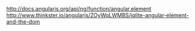 http://docs.angularjs.org/api/ng/function/angular.element
http://www.thinkster.io/angularjs/ZOyWqLWMBS/jqlite-angular-element-and-the-dom
